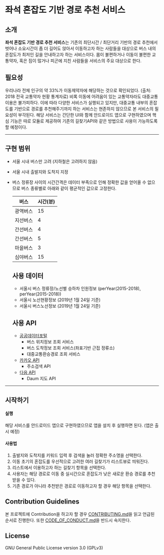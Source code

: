 #  좌석 혼잡도 기반 경로 추천 서비스

## 소개
**좌석 혼잡도 기반 경로 추천 서비스**는 기존의 최단시간 / 최단거리 기반의 경로 추천에서 벗어나 소요시간이 좀 더 길어도 앉아서 이동하고자 하는 사람들을 대상으로 버스 내의 혼잡도가 최저인 길을 안내하고자 하는 서비스이다. 몸이 불편하거나 이동이 불편한 교통약자, 혹은 짐이 많거나 피곤에 지친 사람들을 서비스의 주요 대상으로 한다.

## 필요성
우리나라 전체 인구의 약 33%가 이동제약자에 해당하는 것으로 확인되었다. (출처: 2018 전국 교통약자 현황 통계자료) 비록 이동에 어려움이 있는 교통약자라도 대중교통 이용은 불가피하다. 이에 따라 다양한 서비스가 실행되고 있지만, 대중교통 내부의 혼잡도를 기반으로 경로를 추천해주기까지 하는 서비스는 현존하지 않으므로 본 서비스의 필요성이 부각된다. 해당 서비스는 간단한 UI와 함께 안드로이드 앱으로 구현하였으며 핵심 기능은 따로 모듈로 제공하여 기존의 길찾기API와 같은 방법으로 사용이 가능하도록 할 예정이다.

-------------------------

## 구현 범위
* 서울 시내 버스만 고려 (지하철은 고려하지 않음)
* 서울 시내 출발지와 도착지 지정
* 버스 정류장 사이의 시간간격은 데이터 부족으로 인해 정확한 값을 얻어올 수 없으므로 버스 종류별로 아래와 같이 평균적인 값으로 고정한다.

   |버스   |시간(분)							|
   |--|-----------|
   | 광역버스	 |15			|
   | 지선버스 |4			|
   | 간선버스  |4	|
   | 간선버스 |5			|
   | 마을버스 |3			|
   | 심야버스	 |15	|


    ## 사용 데이터
    - 서울시 버스 정류장/노선별 승하차 인원정보 (perYear(2015-2018), perYear(2015-2018))
    - 서울시 노선현황정보 (2019년 1월 24일 기준)
    - 서울시 버스노선정보 (2019년 1월 24일 기준)


    ## 사용 API
    * [공공데이터포털](data.go.kr)
      - 버스 위치정보 조회 서비스
      - 버스 도착정보 조회 서비스(좌표기반 근접 정류소)
      - 대중교통환승경로 조회 서비스
    * [카카오 API](https://developers.kakao.com/docs/restapi/local)
      - 주소검색 API
    * [다음 API](http://apis.map.daum.net/)
      - Daum 지도 API

------------------------------
## 시작하기
#### 실행
 해당 서비스를 안드로이드 앱으로 구현하였으므로 앱을 설치 후 실행하면 된다. (앱은 출시 예정)
#### 사용법
1. 출발지와 도착지를 키워드 입력  후 검색을 눌러 정확한 주소명을 선택한다.
2. 이동 초기의 혼잡도를 우선적으로 고려한 여러 길찾기가 리스트뷰로 띄워진다.
3. 리스트에서 이용하고자 하는 길찾기 항목을 선택한다.
4. 사용자는 해당 경로로 이동 중 실시간으로 혼잡도가 낮은 새로운 환승 경로를 추천받을 수 있다.
5. 기존 경로가 아니라 추천받은 경로로 이동하고자 할 경우 해당 항목을 선택한다.

## Contribution Guidelines
본 프로젝트에 Contribution을 하고자 할 경우 [CONTRIBUTING.md](https://github.com/CAU-OSS-2019/team-project-team5/blob/master/CONTRIBUTING.md)을 읽고 언급된 순서로 진행한다. 또한  [CODE_OF_CONDUCT.md](https://github.com/CAU-OSS-2019/team-project-team5/blob/master/CODE_OF_CONDUCT.md)을 반드시 숙지한다.

## License
GNU General Public License version 3.0 (GPLv3)
